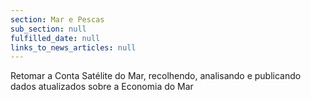 ```yaml
---
section: Mar e Pescas
sub_section: null
fulfilled_date: null
links_to_news_articles: null
---
```


Retomar a Conta Satélite do Mar, recolhendo, analisando e publicando dados atualizados sobre a Economia do Mar